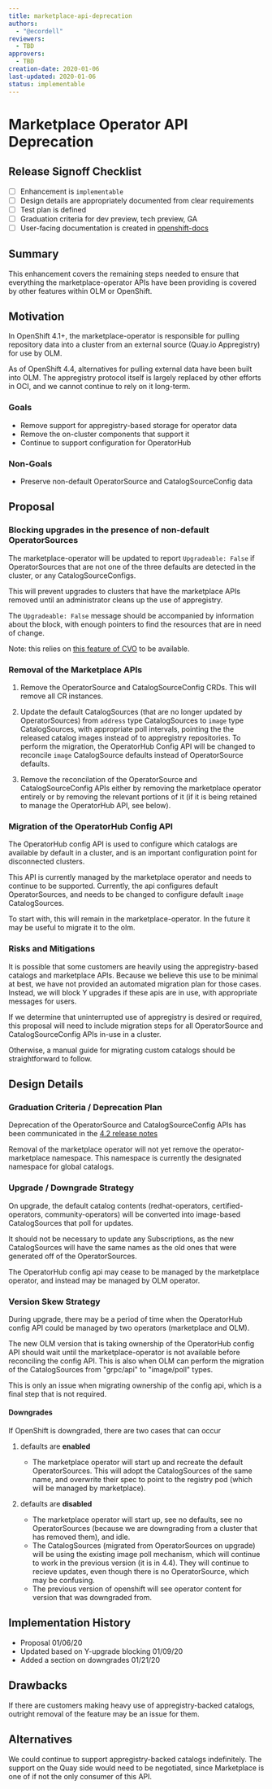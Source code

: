 ```yaml
---
title: marketplace-api-deprecation
authors:
  - "@ecordell"
reviewers:
  - TBD
approvers:
  - TBD
creation-date: 2020-01-06
last-updated: 2020-01-06
status: implementable
---
```


# Marketplace Operator API Deprecation

## Release Signoff Checklist

- [ ] Enhancement is `implementable`
- [ ] Design details are appropriately documented from clear requirements
- [ ] Test plan is defined
- [ ] Graduation criteria for dev preview, tech preview, GA
- [ ] User-facing documentation is created in [openshift-docs](https://github.com/openshift/openshift-docs/)

## Summary

This enhancement covers the remaining steps needed to ensure that everything the marketplace-operator APIs have been providing is covered by other features within OLM or OpenShift.

## Motivation

In OpenShift 4.1+, the marketplace-operator is responsible for pulling repository data into a cluster from an external source (Quay.io Appregistry) for use by OLM.

As of OpenShift 4.4, alternatives for pulling external data have been built into OLM. The appregistry protocol itself is largely replaced by other efforts in OCI, and we cannot continue to rely on it long-term.

### Goals

- Remove support for appregistry-based storage for operator data
- Remove the on-cluster components that support it
- Continue to support configuration for OperatorHub

### Non-Goals

- Preserve non-default OperatorSource and CatalogSourceConfig data

## Proposal

### Blocking upgrades in the presence of non-default OperatorSources

The marketplace-operator will be updated to report `Upgradeable: False` if OperatorSources that are not one of the three defaults are detected in the cluster, or any CatalogSourceConfigs.

This will prevent upgrades to clusters that have the marketplace APIs removed until an administrator cleans up the use of appregistry.

The `Upgradeable: False` message should be accompanied by information about the block, with enough pointers to find the resources that are in need of change.

Note: this relies on [this feature of CVO](https://github.com/openshift/cluster-version-operator/pull/291) to be available.

### Removal of the Marketplace APIs

1. Remove the OperatorSource and CatalogSourceConfig CRDs. This will remove all CR instances.

2. Update the default CatalogSources (that are no longer updated by OperatorSources) from `address` type CatalogSources to `image` type CatalogSources, with appropriate poll intervals, pointing the the released catalog images instead of to appregistry repositories. To perform the migration, the OperatorHub Config API will be changed to reconcile `image` CatalogSource defaults instead of OperatorSource defaults.

3. Remove the reconcilation of the OperatorSource and CatalogSourceConfig APIs either by removing the marketplace operator entirely or by removing the relevant portions of it (if it is being retained to manage the OperatorHub API, see below).

### Migration of the OperatorHub Config API

The OperatorHub config API is used to configure which catalogs are available by default in a cluster, and is an important configuration point for disconnected clusters.

This API is currently managed by the marketplace operator and needs to continue to be supported. Currently, the api configures default OperatorSources, and needs to be changed to configure default `image` CatalogSources.

To start with, this will remain in the marketplace-operator. In the future it may be useful to migrate it to the olm.

### Risks and Mitigations

It is possible that some customers are heavily using the appregistry-based catalogs and marketplace APIs. Because we believe this use to be minimal at best, we have not provided an automated migration plan for those cases. Instead, we will block Y upgrades if these apis are in use, with appropriate messages for users.

If we determine that uninterrupted use of appregistry is desired or required, this proposal will need to include migration steps for all OperatorSource and CatalogSourceConfig APIs in-use in a cluster.

Otherwise, a manual guide for migrating custom catalogs should be straightforward to follow.

## Design Details

### Graduation Criteria / Deprecation Plan

Deprecation of the OperatorSource and CatalogSourceConfig APIs has been communicated in the [4.2 release notes](https://docs.openshift.com/container-platform/4.2/release_notes/ocp-4-2-release-notes.html)

Removal of the marketplace operator will not yet remove the operator-marketplace namespace. This namespace is currently the designated namespace for global catalogs.

### Upgrade / Downgrade Strategy

On upgrade, the default catalog contents (redhat-operators, certified-operators, community-operators) will be converted into image-based CatalogSources that poll for updates.

It should not be necessary to update any Subscriptions, as the new CatalogSources will have the same names as the old ones that were generated off of the OperatorSources.

The OperatorHub config api may cease to be managed by the marketplace operator, and instead may be managed by OLM operator.

### Version Skew Strategy

During upgrade, there may be a period of time when the OperatorHub config API could be managed by two operators (marketplace and OLM).

The new OLM version that is taking ownership of the OperatorHub config API should wait until the marketplace-operator is not available before reconciling the config API. This is also when OLM can perform the migration of the CatalogSources from "grpc/api" to "image/poll" types.

This is only an issue when migrating ownership of the config api, which is a final step that is not required.

#### Downgrades

If OpenShift is downgraded, there are two cases that can occur

 1. defaults are **enabled**

    - The marketplace operator will start up and recreate the default OperatorSources. This will adopt the CatalogSources of the same name, and overwrite their spec to point to the registry pod (which will be managed by marketplace).

 1. defaults are **disabled**

    - The marketplace operator will start up, see no defaults, see no OperatorSources (because we are downgrading from a cluster that has removed them), and idle.
    - The CatalogSources (migrated from OperatorSources on upgrade) will be using the existing image poll mechanism, which will continue to work in the previous version (it is in 4.4). They will continue to recieve updates, even though there is no OperatorSource, which may be confusing.
    - The previous version of openshift will see operator content for version that was downgraded from.

## Implementation History

 - Proposal 01/06/20
 - Updated based on Y-upgrade blocking 01/09/20
 - Added a section on downgrades 01/21/20

## Drawbacks

If there are customers making heavy use of appregistry-backed catalogs, outright removal of the feature may be an issue for them.

## Alternatives

We could continue to support appregistry-backed catalogs indefinitely. The support on the Quay side would need to be negotiated, since Marketplace is one of if not the only consumer of this API.
